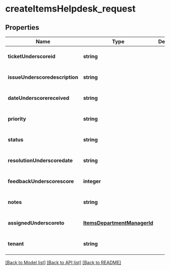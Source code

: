 # createItemsHelpdesk_request

## Properties
Name | Type | Description | Notes
------------ | ------------- | ------------- | -------------
**ticketUnderscoreid** | **string** |  | [optional] [default to null]
**issueUnderscoredescription** | **string** |  | [optional] [default to null]
**dateUnderscorereceived** | **string** |  | [optional] [default to null]
**priority** | **string** |  | [optional] [default to null]
**status** | **string** |  | [optional] [default to null]
**resolutionUnderscoredate** | **string** |  | [optional] [default to null]
**feedbackUnderscorescore** | **integer** |  | [optional] [default to null]
**notes** | **string** |  | [optional] [default to null]
**assignedUnderscoreto** | [**ItemsDepartmentManagerId**](ItemsDepartmentManagerId.md) |  | [optional] [default to null]
**tenant** | **string** |  | [optional] [default to null]

[[Back to Model list]](../README.md#documentation-for-models) [[Back to API list]](../README.md#documentation-for-api-endpoints) [[Back to README]](../README.md)


